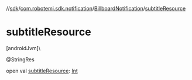 //[sdk](../../../index.md)/[com.robotemi.sdk.notification](../index.md)/[BillboardNotification](index.md)/[subtitleResource](subtitle-resource.md)

# subtitleResource

[androidJvm]\

@StringRes

open val [subtitleResource](subtitle-resource.md): [Int](https://kotlinlang.org/api/latest/jvm/stdlib/kotlin/-int/index.html)
